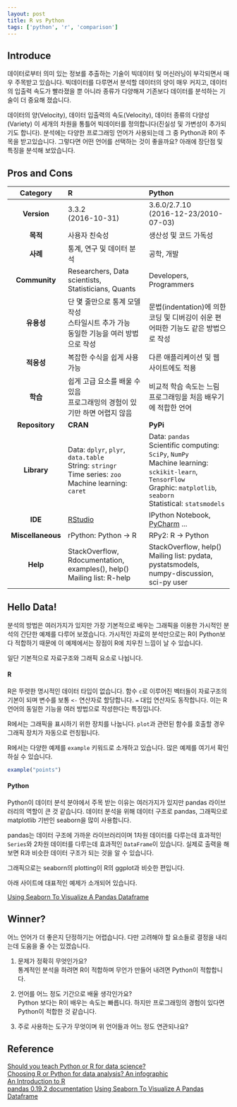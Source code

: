 ```yaml
---
layout: post
title: R vs Python
tags: ['python', 'r', 'comparison']
---
```


## Introduce

데이터로부터 의미 있는 정보를 추출하는 기술이 빅데이터 및 머신러닝이 부각되면서 매우 주목받고 있습니다. 빅데이터를 다루면서 분석할 데이터의 양이 매우 커지고, 데이터의 입출력 속도가 빨라졌을 뿐 아니라 종류가 다양해져 기존보다 데이터를 분석하는 기술이 더 중요해 졌습니다.

데이터의 양(Velocity), 데이터 입출력의 속도(Velocity), 데이터 종류의 다양성(Variety) 이 세개의 차원을 통틀어 빅데이터를 정의합니다(진실성 및 가변성이 추가되기도 합니다).
분석에는 다양한 프로그래밍 언어가 사용되는데 그 중 Python과 R이 주목을 받고있습니다. 그렇다면 어떤 언어를 선택하는 것이 좋을까요?
아래에 장단점 및 특징을 분석해 보았습니다.

## Pros and Cons

| Category | R | Python |  
|:---:|:---|:---|  
| **Version** | 3.3.2<br>(2016-10-31) | 3.6.0/2.7.10<br>(2016-12-23/2010-07-03) |  
| **목적** | 사용자 친숙성 | 생산성 및 코드 가독성 |
| **사례** | 통계, 연구 및 데이터 분석 | 공학, 개발 |  
| **Community** | Researchers, Data scientists, Statisticians, Quants | Developers, Programmers |  
| **유용성** | 단 몇 줄만으로 통계 모델 작성<br>스타일시트 추가 가능<br>동일한 기능을 여러 방법으로 작성 | 문법(indentation)에 의한 코딩 및 디버깅이 쉬운 편<br>어떠한 기능도 같은 방법으로 작성 |  
| **적응성** | 복잡한 수식을 쉽게 사용가능 | 다른 애플리케이션 및 웹 사이트에도 적용 |  
| **학습** | 쉽게 고급 요소를 배울 수 있음<br>프로그래밍의 경험이 있기만 하면 어렵지 않음 | 비교적 학습 속도는 느림<br>프로그래밍을 처음 배우기에 적합한 언어 |  
| **Repository** | **CRAN** | **PyPi** |  
| **Library** | Data: `dplyr`, `plyr`, `data.table`<br>String: `stringr`<br>Time series: `zoo`<br>Machine learning: `caret` | Data: `pandas`<br>Scientific computing: `SciPy`, `NumPy`<br>Machine learning: `sckikit-learn`, `TensorFlow`<br>Graphic: `matplotlib`, `seaborn`<br>Statistical: `statsmodels`|  
| **IDE** | [RStudio](//www.rstudio.com/) | IPython Notebook, [PyCharm](//www.jetbrains.com/pycharm/) ... |  
| **Miscellaneous** | rPython: Python → R | RPy2: R → Python |  
| **Help** | StackOverflow, Rdocumentation, examples(), help()<br>Mailing list: R-help | StackOverflow, help()<br>Mailing list: pydata, pystatsmodels, numpy-discussion, sci-py user |

## Hello Data!

분석의 방법은 여러가지가 있지만 가장 기본적으로 배우는 그래픽을 이용한 가시적인 분석의 간단한 예제를 다루어 보겠습니다. 가시적인 자료의 분석만으로는 R이 Python보다 적합하기 때문에 이 예제에서는 장점이 R에 치우친 느낌이 날 수 있습니다.

일단 기본적으로 자료구조와 그래픽 요소로 나뉩니다.

#### R

R은 뚜렷한 명시적인 데이터 타입이 없습니다. 함수 `c`로 이루어진 벡터들이 자료구조의 기본이 되며 변수를 보통 `<-` 연산자로 할당합니다.
`=` 대입 연산자도 동작합니다. 이는 R 언어의 동일한 기능을 여러 방법으로 작성한다는 특징입니다.

R에서는 그래픽을 표시하기 위한 장치를 나눕니다. `plot`과 관련된 함수를 호출할 경우 그래픽 장치가 자동으로 런칭됩니다.

R에서는 다양한 예제를 `example` 키워드로 소개하고 있습니다. 많은 예제를 여기서 확인하실 수 있습니다.

```r
example("points")
```

#### Python

Python이 데이터 분석 분야에서 주목 받는 이유는 여러가지가 있지만 pandas 라이브러리의 역할이 큰 것 같습니다. 데이터 분석을 위해 데이터 구조로 pandas, 그래픽으로 matplotlib 기반인 seaborn을 많이 사용합니다.

pandas는 데이터 구조에 가까운 라이브러리이며 1차원 데이터를 다루는데 효과적인 `Series`와 2차원 데이터를 다루는데 효과적인 `DataFrame`이 있습니다.
실제로 출력을 해보면 R과 비슷한 데이터 구조가 되는 것을 알 수 있습니다.

그래픽으로는 seaborn의 plotting이 R의 ggplot과 비슷한 편입니다.

아래 사이트에 대표적인 예제가 소개되어 있습니다.

[Using Seaborn To Visualize A Pandas Dataframe](//chrisalbon.com/python/pandas_with_seaborn.html)

## Winner?

어느 언어가 더 좋은지 단정하기는 어렵습니다.
다만 고려해야 할 요소들로 결정을 내리는데 도움을 줄 수는 있겠습니다.

1. 문제가 정확히 무엇인가요?  
통계적인 분석을 하려면 R이 적합하며 무언가 만들어 내려면 Python이 적합합니다.

1. 언어를 어느 정도 기간으로 배울 생각인가요?  
Python 보다는 R이 배우는 속도는 빠릅니다. 하지만 프로그래밍의 경험이 있다면 Python이 적합한 것 같습니다.

1. 주로 사용하는 도구가 무엇이며 위 언어들과 어느 정도 연관되나요?  

## Reference

[Should you teach Python or R for data science?](//www.dataschool.io/python-or-r-for-data-science/)  
[Choosing R or Python for data analysis? An infographic](//www.datacamp.com/community/tutorials/r-or-python-for-data-analysis#gs.FhKPRRw)  
[An Introduction to R](//cran.r-project.org/doc/manuals/R-intro.html)  
[pandas 0.19.2 documentation](//pandas.pydata.org/pandas-docs/stable/visualization.html)
[Using Seaborn To Visualize A Pandas Dataframe](//chrisalbon.com/python/pandas_with_seaborn.html)